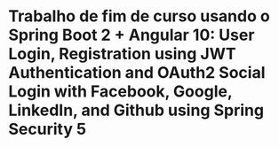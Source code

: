 # Trabalho de fim de curso usando o Spring Boot 2 + Angular 10: User Login, Registration using JWT Authentication and OAuth2 Social Login with Facebook, Google, LinkedIn, and Github using Spring Security 5
